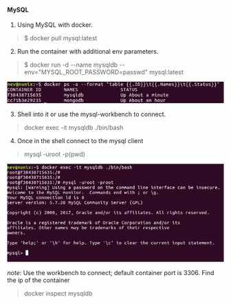 #### MySQL

1. Using MySQL with docker.

> $ docker pull mysql:latest

2. Run the container with additional env parameters.

> $ docker run -d   --name mysqldb --env="MYSQL_ROOT_PASSWORD=passwd" mysql:latest

![mySQL container](https://github.com/nevosial/setups/blob/master/images/mysqldb.png?raw=true "MySQL container")


3. Shell into it or use the mysql-workbench to connect.

> docker exec -it mysqldb ./bin/bash  

4. Once in the shell connect to the mysql client
 
> mysql -uroot -p(pwd) 

![mySQL container shell](https://github.com/nevosial/setups/blob/master/images/mysqldbshell.png?raw=true "MySQL container shell")


*note*: Use the workbench to connect; default container port is 3306. 
 Find the ip of the container
 
 > docker inspect mysqldb
